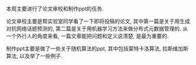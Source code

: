本周主要进行了论文审校和制作ppt的任务.

论文审校主要是帮实验室同学看了一下即将投稿的论文, 其中第一篇是关于用生成对抗网络话题预测的, 第二篇是关于用机器学习方法来做分布式元数据管理的. 从一个外行人的角度来看, 一篇文章能把问题和定义说清楚, 是最为重要的.

制作ppt主要是做了一些关于随机算法的ppt, 其中包括蒙特卡洛算法, 拉斯维加斯算法, 以及举了一些例子.
